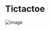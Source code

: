 # Tictactoe
![image](https://github.com/user-attachments/assets/007c8f3d-a3bf-4e06-9b56-8c7c3be6dfe3)
